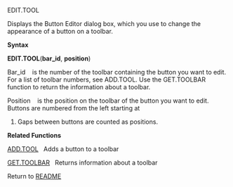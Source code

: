 EDIT.TOOL

Displays the Button Editor dialog box, which you use to change the
appearance of a button on a toolbar.

**Syntax**

**EDIT.TOOL**(**bar\_id**, **position**)

Bar\_id&nbsp;&nbsp;&nbsp;&nbsp;is the number of the toolbar containing
the button you want to edit. For a list of toolbar numbers, see
ADD.TOOL. Use the GET.TOOLBAR function to return the information about a
toolbar.

Position&nbsp;&nbsp;&nbsp;&nbsp;is the position on the toolbar of the
button you want to edit. Buttons are numbered from the left starting at
1. Gaps between buttons are counted as positions.

**Related Functions**

[ADD.TOOL](ADD.TOOL.md)&nbsp;&nbsp;&nbsp;Adds a button to a toolbar

[GET.TOOLBAR](GET.TOOLBAR.md)&nbsp;&nbsp;&nbsp;Returns information about a toolbar



Return to [README](README.md)

